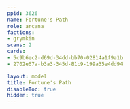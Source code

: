 ```yaml
---
ppid: 3626
name: Fortune's Path
role: arcana
factions:
- grymkin
scans: 2
cards:
- 5c9b6ec2-d69d-34dd-bb70-02814a1f9a1b
- 2702e67a-b3a3-345d-81c9-199a35e4dd94

layout: model
title: Fortune's Path
disableToc: true
hidden: true
---
```

